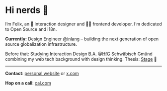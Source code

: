 # Hi nerds 👋

I’m Felix, an 🏓  interaction designer and 👨‍💻 frontend developer. I’m dedicated to Open Source and i18n.

**Currently:** Design Engineer @[inlang](https://github.com/inlang) – building the next generation of open source globalization infrastructure.

Before that: Studying Interaction Design B.A. @[HfG](https://www.hfg-gmuend.de/) Schwäbisch Gmünd combining my web tech background with design thinking.
Thesis: [Stage](https://getstage.app) 🪩

---

**Contact**: [personal website](https://felixhaeberle.com) or [x.com](https://x.com/felixhaberle)

**Hop on a call**: [cal.com](https://cal.com/felixhaberle/15min)
